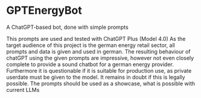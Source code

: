 # GPTEnergyBot
A ChatGPT-based bot, done with simple prompts

This prompts are used and tested with ChatGPT Plus (Model 4.0)
As the target audience of this project is the german energy retail sector, all prompts and data is given and used in german.
The resulting behaviour of chatGPT using the given prompts are impressive, however not even closely complete to provide a sound chatbot for a german energy provider.
Furthermore it is questionable if it is suitable for production use, as private userdate must be given to the model. It remains in doubt if this is legally possible. 
The prompts should be used as a showcase, what is possible with current LLMs
